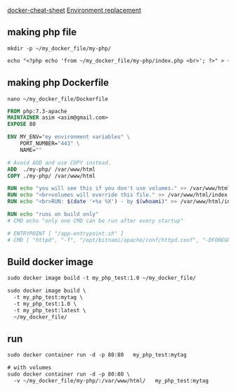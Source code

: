 [docker-cheat-sheet](https://github.com/wsargent/docker-cheat-sheet#dockerfile)
[Environment replacement](https://docs.docker.com/engine/reference/builder/#environment-replacement)


## making php file
`mkdir -p ~/my_docker_file/my-php/`     
```txt
echo "<?php echo 'from ~/my_docker_file/my-php/index.php <br>'; ?>" > ~/my_docker_file/my-php/index.php
```


## making php Dockerfile
`nano ~/my_docker_file/Dockerfile`
```dockerfile
FROM php:7.3-apache
MAINTAINER asim <asim@gmail.com>
EXPOSE 80

ENV MY_ENV="my environment variables" \
    PORT_NUMBER="443" \
    NAME=""

# Avoid ADD and use COPY instead.
ADD  ./my-php/ /var/www/html
COPY ./my-php/ /var/www/html

RUN echo "you will see this if you don't use volumes." >> /var/www/html/index.php
RUN echo "<br>volumes will override this file." >> /var/www/html/index.php
RUN echo "<br>RUN: $(date '+%x %X') - by $(whoami)" >> /var/www/html/index.php

RUN echo "runs on build only"
# CMD echo "only one CMD can be run after every startup"

# ENTRYPOINT [ "/app-entrypoint.sh" ]
# CMD [ "httpd", "-f", "/opt/bitnami/apache/conf/httpd.conf", "-DFOREGROUND" ]
```


## Build docker image
```txt
sudo docker image build -t my_php_test:1.0 ~/my_docker_file/

sudo docker image build \
  -t my_php_test:mytag \
  -t my_php_test:1.0 \
  -t my_php_test:latest \
  ~/my_docker_file/
```


## run
```txt
sudo docker container run -d -p 80:80   my_php_test:mytag

# with volumes
sudo docker container run -d -p 80:80 \
  -v ~/my_docker_file/my-php/:/var/www/html/   my_php_test:mytag
```
